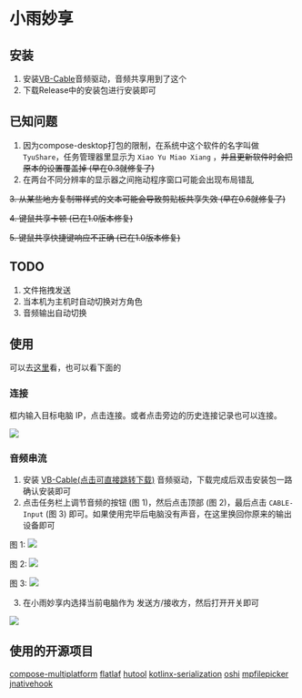 # 小雨妙享
## 安装
1. 安装[VB-Cable](https://vb-audio.com/Cable/)音频驱动，音频共享用到了这个
2. 下载Release中的安装包进行安装即可

## 已知问题
1. 因为compose-desktop打包的限制，在系统中这个软件的名字叫做 `TyuShare`，任务管理器里显示为 `Xiao Yu Miao Xiang` ，~~并且更新软件时会把原本的设置覆盖掉 (早在0.3就修复了)~~
2. 在两台不同分辨率的显示器之间拖动程序窗口可能会出现布局错乱

~~3. 从某些地方复制带样式的文本可能会导致剪贴板共享失效 (早在0.6就修复了)~~

~~4. 键鼠共享卡顿 (已在1.0版本修复)~~

~~5. 键鼠共享快捷键响应不正确 (已在1.0版本修复)~~

## TODO
1. 文件拖拽发送
2. 当本机为主机时自动切换对方角色
3. 音频输出自动切换

## 使用
可以去[这里](https://note.shirakawatyu.top/article/126)看，也可以看下面的

### 连接

框内输入目标电脑 IP，点击连接。或者点击旁边的历史连接记录也可以连接。

![](https://res.shirakawatyu.top/c171fd96d35a4232bb6abade4d103253.png)

### 音频串流

1. 安装 [VB-Cable(点击可直接跳转下载)](https://vb-audio.com/Cable/index.htm) 音频驱动，下载完成后双击安装包一路确认安装即可
2. 点击任务栏上调节音频的按钮 (图 1)，然后点击顶部 (图 2)，最后点击 `CABLE-Input` (图 3) 即可。如果使用完毕后电脑没有声音，在这里换回你原来的输出设备即可

图 1:
![](https://res.shirakawatyu.top/aac2e4c612aa476a9b33dd705b9b0544.png)

图 2:
![](https://res.shirakawatyu.top/a264c76063a842678143ccbd263b064e.png)

图 3:
![](https://res.shirakawatyu.top/54a5711123fe4c7994a9bb91c52db9a8.png)

3. 在小雨妙享内选择当前电脑作为 发送方/接收方，然后打开开关即可

![](https://res.shirakawatyu.top/16b26f8e0b534e51af3d3f04dfae597f.png)

## 使用的开源项目
[compose-multiplatform](https://github.com/JetBrains/compose-multiplatform)
[flatlaf](https://github.com/JFormDesigner/FlatLaf)
[hutool](https://github.com/dromara/hutool)
[kotlinx-serialization](https://github.com/Kotlin/kotlinx.serialization)
[oshi](https://github.com/oshi/oshi)
[mpfilepicker](https://github.com/Wavesonics/compose-multiplatform-file-picker)
[jnativehook](https://github.com/kwhat/jnativehook)
